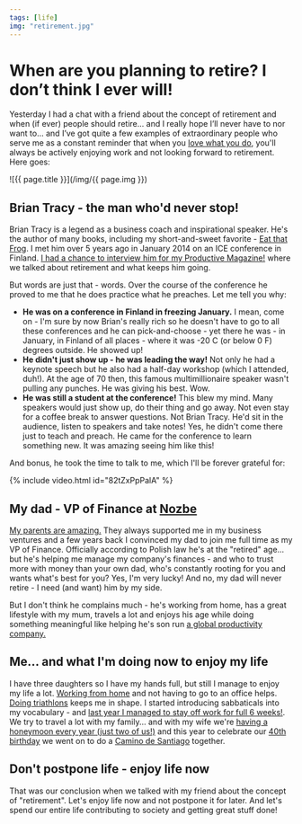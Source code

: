 ```yaml
---
tags: [life]
img: "retirement.jpg"
---
```


# When are you planning to retire? I don’t think I ever will!

Yesterday I had a chat with a friend about the concept of retirement and when (if ever) people should retire... and I really hope I’ll never have to nor want to... and I’ve got quite a few examples of extraordinary people who serve me as a constant reminder that when you [love what you do](https://sliwinski.com/5-loves), you'll always be actively enjoying work and not looking forward to retirement. Here goes:

<!--More-->

![{{ page.title }}](/img/{{ page.img }})

## Brian Tracy - the man who'd never stop!

Brian Tracy is a legend as a business coach and inspirational speaker. He's the author of many books, including my short-and-sweet favorite - [Eat that Frog](https://sliwinski.com/eat-that-frog-brian-tracys-take-on-procrastin/). I met him over 5 years ago in January 2014 on an ICE conference in Finland. [I had a chance to interview him for my Productive Magazine!](https://sliwinski.com/brian-tracy) where we talked about retirement and what keeps him going.

But words are just that - words. Over the course of the conference he proved to me that he does practice what he preaches. Let me tell you why:

- **He was on a conference in Finland in freezing January.** I mean, come on - I'm sure by now Brian's really rich so he doesn't have to go to all these conferences and he can pick-and-choose - yet there he was - in January, in Finland of all places - where it was -20 C (or below 0 F) degrees outside. He showed up!
- **He didn't just show up - he was leading the way!** Not only he had a keynote speech but he also had a half-day workshop (which I attended, duh!). At the age of 70 then, this famous multimillionaire speaker wasn't pulling any punches. He was giving his best. Wow.
- **He was still a student at the conference!** This blew my mind. Many speakers would just show up, do their thing and go away. Not even stay for a coffee break to answer questions. Not Brian Tracy. He'd sit in the audience, listen to speakers and take notes! Yes, he didn't come there just to teach and preach. He came for the conference to learn something new. It was amazing seeing him like this!

And bonus, he took the time to talk to me, which I'll be forever grateful for:

{% include video.html id="82tZxPpPalA" %}

## My dad - VP of Finance at [Nozbe](https://nozbe.com/)

[My parents are amazing.](https://sliwinski.com/parents) They always supported me in my business ventures and a few years back I convinced my dad to join me full time as my VP of Finance. Officially according to Polish law he's at the "retired" age... but he's helping me manage my company's finances - and who to trust more with money than your own dad, who's constantly rooting for you and wants what's best for you? Yes, I'm very lucky! And no, my dad will never retire - I need (and want) him by my side.

But I don't think he complains much - he's working from home, has a great lifestyle with my mum, travels a lot and enjoys his age while doing something meaningful like helping he's son run [a global productivity company.](https://nozbe.com/)

## Me... and what I'm doing now to enjoy my life

I have three daughters so I have my hands full, but still I manage to enjoy my life a lot. [Working from home](https://sliwinski.com/teleworking) and not having to go to an office helps. [Doing triathlons](https://sliwinski.com/tri11) keeps me in shape. I started introducing sabbaticals into my vocabulary - and [last year I managed to stay off work for full 6 weeks!](/podcast-158). We try to travel a lot with my family... and with my wife we're [having a honeymoon every year (just two of us!)](https://sliwinski.com/honeymoon) and this year to celebrate our [40th birthday](https://sliwinski.com/forty) we went on to do a [Camino de Santiago](/podcast-187) together.

## Don't postpone life - enjoy life now

That was our conclusion when we talked with my friend about the concept of "retirement". Let's enjoy life now and not postpone it for later. And let's spend our entire life contributing to society and getting great stuff done!

[n]: https://nozbe.com/?a=mike
[p]: /podcast